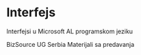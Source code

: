 # Interfejs
Interfejsi u Microsoft AL programskom jeziku

BizSource UG Serbia Materijali sa predavanja
